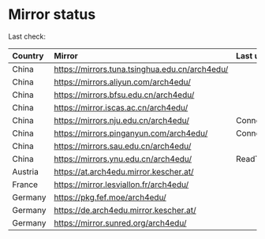 <script src="./time.js"></script>
# Mirror status
Last check: <script type="text/javascript">localize(1675783226.510018);</script>

|Country|Mirror|Last update|
|:------|:-----|:----------|
|China|https://mirrors.tuna.tsinghua.edu.cn/arch4edu/|<script type="text/javascript">localize(1675751822);</script>|
|China|https://mirrors.aliyun.com/arch4edu/|<script type="text/javascript">localize(1675665249);</script>|
|China|https://mirrors.bfsu.edu.cn/arch4edu/|<script type="text/javascript">localize(1675751822);</script>|
|China|https://mirror.iscas.ac.cn/arch4edu/|<script type="text/javascript">localize(1675751822);</script>|
|China|https://mirrors.nju.edu.cn/arch4edu/|ConnectTimeout|
|China|https://mirrors.pinganyun.com/arch4edu/|ConnectionError|
|China|https://mirrors.sau.edu.cn/arch4edu/|<script type="text/javascript">localize(1673850842);</script>|
|China|https://mirrors.ynu.edu.cn/arch4edu/|ReadTimeout|
|Austria|https://at.arch4edu.mirror.kescher.at/|<script type="text/javascript">localize(1675751822);</script>|
|France|https://mirror.lesviallon.fr/arch4edu/|<script type="text/javascript">localize(1675708418);</script>|
|Germany|https://pkg.fef.moe/arch4edu/|<script type="text/javascript">localize(1675751822);</script>|
|Germany|https://de.arch4edu.mirror.kescher.at/|<script type="text/javascript">localize(1675751822);</script>|
|Germany|https://mirror.sunred.org/arch4edu/|<script type="text/javascript">localize(1675751822);</script>|

<script src="./tablefilter/tablefilter.js"></script>
<script src="./table.js"></script>